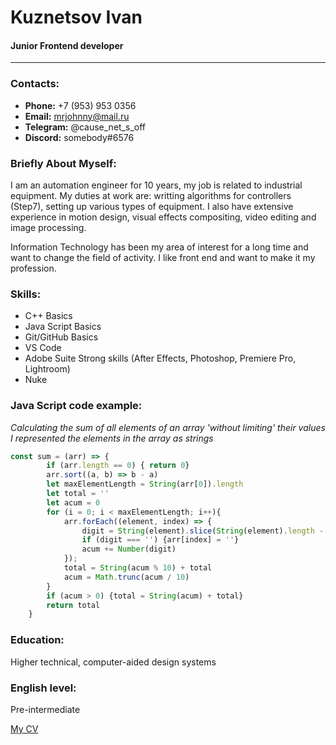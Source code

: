 # **Kuznetsov Ivan**
#### Junior Frontend developer

---
 
### Contacts:
* **Phone:** +7 (953) 953 0356
* **Email:** mrjohnny@mail.ru
* **Telegram:** @cause_net_s_off
* **Discord:** somebody#6576

### Briefly About Myself:
I am an automation engineer for 10 years, my job is related to industrial equipment. My duties at work are: writting algorithms for controllers (Step7), setting up various types of equipment. I also have extensive experience in motion design, visual effects compositing, video editing and image processing.

Information Technology has been my area of interest for a long time and want to change the field of activity. I like front end and want to make it my profession.

### Skills:
- C++ Basics
- Java Script Basics
- Git/GitHub Basics
- VS Code 
- Adobe Suite Strong skills (After Effects, Photoshop, Premiere Pro, Lightroom)
- Nuke

### Java Script code example: 
*Calculating the sum of all elements of an array 'without limiting' their values*
*I represented the elements in the array as strings*
```javascript
const sum = (arr) => {
        if (arr.length == 0) { return 0}
        arr.sort((a, b) => b - a)
        let maxElementLength = String(arr[0]).length
        let total = ''
        let acum = 0
        for (i = 0; i < maxElementLength; i++){
            arr.forEach((element, index) => {
                digit = String(element).slice(String(element).length - 1 - i, String(element).length - i)
                if (digit === '') {arr[index] = ''}
                acum += Number(digit)
            });
            total = String(acum % 10) + total
            acum = Math.trunc(acum / 10)
        }
        if (acum > 0) {total = String(acum) + total}
        return total
    }
```

### Education: 
Higher technical, computer-aided design systems

### English level:
Pre-intermediate


[My CV](https://cause-net-s-off.github.io/rsschool-cv/cv "Some info about myself")

